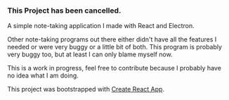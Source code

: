 
### This Project has been cancelled.


A simple note-taking application I made with React and Electron.

Other note-taking programs out there either didn't have all the features I needed or were very buggy or a little bit of both. This program is probably very buggy too, but at least I can only blame myself now.

This is a work in progress, feel free to contribute because I probably have no idea what I am doing.

This project was bootstrapped with [Create React App](https://github.com/facebook/create-react-app).
